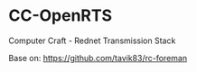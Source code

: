 CC-OpenRTS
==========

Computer Craft - Rednet Transmission Stack

Base on: https://github.com/tavik83/rc-foreman
